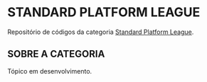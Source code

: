 # STANDARD PLATFORM LEAGUE

Repositório de códigos da categoria [Standard Platform League](https://spl.robocup.org/).

## SOBRE A CATEGORIA

Tópico em desenvolvimento.
